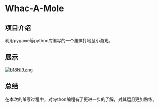 # Whac-A-Mole  
## 项目介绍
利用pygame等python库编写的一个趣味打地鼠小游戏。
## 展示
[![b18Nl9.png](https://s4.ax1x.com/2022/03/01/b18Nl9.png)](https://imgtu.com/i/b18Nl9)
## 总结
在本次的编写过程中，对python编程有了更进一步的了解，对其运用更加熟练。
